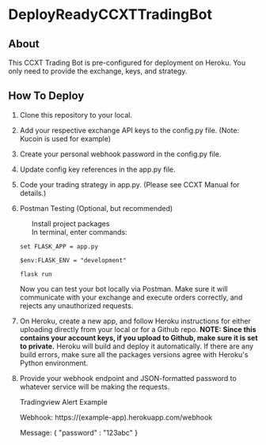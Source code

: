 # DeployReadyCCXTTradingBot

## About

This CCXT Trading Bot is pre-configured for deployment on Heroku.  You only need to provide the exchange, keys, and strategy.

## How To Deploy

1. Clone this repository to your local.

2. Add your respective exchange API keys to the config.py file.  (Note: Kucoin is used for example)

3. Create your personal webhook password in the config.py file.

4. Update config key references in the app.py file.

5. Code your trading strategy in app.py.  (Please see CCXT Manual for details.)

6. Postman Testing (Optional, but recommended)  
   <ol> Install project packages</ol>
   <ol> In terminal, enter commands: </ol>
   
   ```
   set FLASK_APP = app.py
   
   $env:FLASK_ENV = "development"
   
   flask run
   ```

    Now you can test your bot locally via Postman. Make sure it will communicate with your exchange and execute orders correctly, and rejects any unauthorized requests.

7. On Heroku, create a new app, and follow Heroku instructions for either uploading directly from your local or for a Github repo.  <b>NOTE: Since this contains your account keys, if you upload to Github, make sure it is set to private.</b> Heroku will build and deploy it automatically.  If there are any build errors, make sure all the packages versions agree with Heroku's Python environment.

8. Provide your webhook endpoint and JSON-formatted password to whatever service will be making the requests.  
   
   Tradingview Alert Example

   Webhook: https://(example-app).herokuapp.com/webhook

   Message: { "password" : "123abc" }
